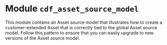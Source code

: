 # Module <code>cdf_asset_source_model</code>

This module contains an Asset source model that illustrates how to create a customer-extended Asset that
is correctly tied to the global Asset source model. Follow this pattern to ensure that you can
easily upgrade to new versions of the Asset source model.
